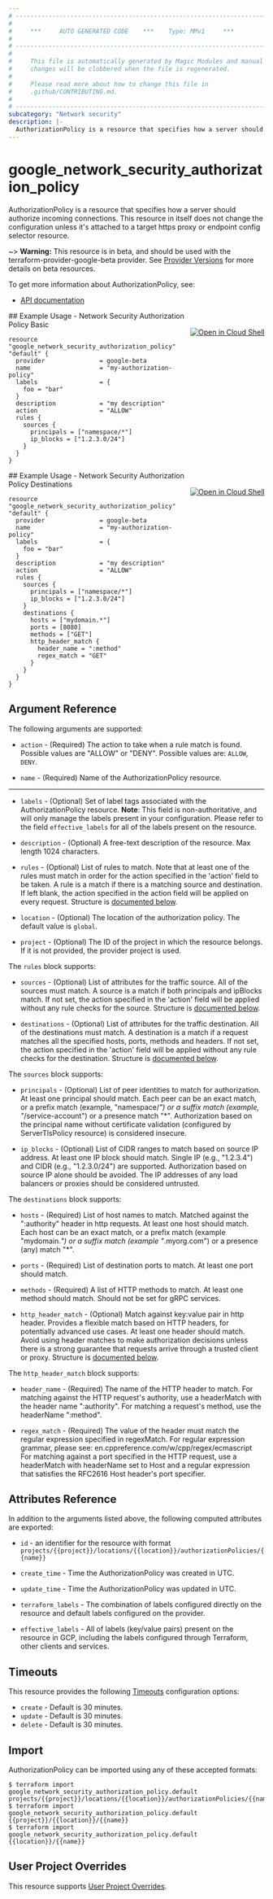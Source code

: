 ```yaml
---
# ----------------------------------------------------------------------------
#
#     ***     AUTO GENERATED CODE    ***    Type: MMv1     ***
#
# ----------------------------------------------------------------------------
#
#     This file is automatically generated by Magic Modules and manual
#     changes will be clobbered when the file is regenerated.
#
#     Please read more about how to change this file in
#     .github/CONTRIBUTING.md.
#
# ----------------------------------------------------------------------------
subcategory: "Network security"
description: |-
  AuthorizationPolicy is a resource that specifies how a server should authorize incoming connections.
---
```


# google\_network\_security\_authorization\_policy

AuthorizationPolicy is a resource that specifies how a server should authorize incoming connections. This resource in itself does not change the configuration unless it's attached to a target https proxy or endpoint config selector resource.

~> **Warning:** This resource is in beta, and should be used with the terraform-provider-google-beta provider.
See [Provider Versions](https://terraform.io/docs/providers/google/guides/provider_versions.html) for more details on beta resources.

To get more information about AuthorizationPolicy, see:

* [API documentation](https://cloud.google.com/traffic-director/docs/reference/network-security/rest/v1beta1/projects.locations.authorizationPolicies)

<div class = "oics-button" style="float: right; margin: 0 0 -15px">
  <a href="https://console.cloud.google.com/cloudshell/open?cloudshell_git_repo=https%3A%2F%2Fgithub.com%2Fterraform-google-modules%2Fdocs-examples.git&cloudshell_working_dir=network_security_authorization_policy_basic&cloudshell_image=gcr.io%2Fcloudshell-images%2Fcloudshell%3Alatest&open_in_editor=main.tf&cloudshell_print=.%2Fmotd&cloudshell_tutorial=.%2Ftutorial.md" target="_blank">
    <img alt="Open in Cloud Shell" src="//gstatic.com/cloudssh/images/open-btn.svg" style="max-height: 44px; margin: 32px auto; max-width: 100%;">
  </a>
</div>
## Example Usage - Network Security Authorization Policy Basic


```hcl
resource "google_network_security_authorization_policy" "default" {
  provider               = google-beta
  name                   = "my-authorization-policy"
  labels                 = {
    foo = "bar"
  }
  description            = "my description"
  action                 = "ALLOW"
  rules {
    sources {
      principals = ["namespace/*"]
      ip_blocks = ["1.2.3.0/24"]
    }
  }
}
```
<div class = "oics-button" style="float: right; margin: 0 0 -15px">
  <a href="https://console.cloud.google.com/cloudshell/open?cloudshell_git_repo=https%3A%2F%2Fgithub.com%2Fterraform-google-modules%2Fdocs-examples.git&cloudshell_working_dir=network_security_authorization_policy_destinations&cloudshell_image=gcr.io%2Fcloudshell-images%2Fcloudshell%3Alatest&open_in_editor=main.tf&cloudshell_print=.%2Fmotd&cloudshell_tutorial=.%2Ftutorial.md" target="_blank">
    <img alt="Open in Cloud Shell" src="//gstatic.com/cloudssh/images/open-btn.svg" style="max-height: 44px; margin: 32px auto; max-width: 100%;">
  </a>
</div>
## Example Usage - Network Security Authorization Policy Destinations


```hcl
resource "google_network_security_authorization_policy" "default" {
  provider               = google-beta
  name                   = "my-authorization-policy"
  labels                 = {
    foo = "bar"
  }
  description            = "my description"
  action                 = "ALLOW"
  rules {
    sources {
      principals = ["namespace/*"]
      ip_blocks = ["1.2.3.0/24"]
    }
    destinations {
      hosts = ["mydomain.*"]
      ports = [8080]
      methods = ["GET"]
      http_header_match {
        header_name = ":method"
        regex_match = "GET"
      }
    }
  }
}
```

## Argument Reference

The following arguments are supported:


* `action` -
  (Required)
  The action to take when a rule match is found. Possible values are "ALLOW" or "DENY".
  Possible values are: `ALLOW`, `DENY`.

* `name` -
  (Required)
  Name of the AuthorizationPolicy resource.


- - -


* `labels` -
  (Optional)
  Set of label tags associated with the AuthorizationPolicy resource.
  **Note**: This field is non-authoritative, and will only manage the labels present in your configuration.
  Please refer to the field `effective_labels` for all of the labels present on the resource.

* `description` -
  (Optional)
  A free-text description of the resource. Max length 1024 characters.

* `rules` -
  (Optional)
  List of rules to match. Note that at least one of the rules must match in order for the action specified in the 'action' field to be taken.
  A rule is a match if there is a matching source and destination. If left blank, the action specified in the action field will be applied on every request.
  Structure is [documented below](#nested_rules).

* `location` -
  (Optional)
  The location of the authorization policy.
  The default value is `global`.

* `project` - (Optional) The ID of the project in which the resource belongs.
    If it is not provided, the provider project is used.


<a name="nested_rules"></a>The `rules` block supports:

* `sources` -
  (Optional)
  List of attributes for the traffic source. All of the sources must match. A source is a match if both principals and ipBlocks match.
  If not set, the action specified in the 'action' field will be applied without any rule checks for the source.
  Structure is [documented below](#nested_sources).

* `destinations` -
  (Optional)
  List of attributes for the traffic destination. All of the destinations must match. A destination is a match if a request matches all the specified hosts, ports, methods and headers.
  If not set, the action specified in the 'action' field will be applied without any rule checks for the destination.
  Structure is [documented below](#nested_destinations).


<a name="nested_sources"></a>The `sources` block supports:

* `principals` -
  (Optional)
  List of peer identities to match for authorization. At least one principal should match. Each peer can be an exact match, or a prefix match (example, "namespace/*") or a suffix match (example, "*/service-account") or a presence match "*".
  Authorization based on the principal name without certificate validation (configured by ServerTlsPolicy resource) is considered insecure.

* `ip_blocks` -
  (Optional)
  List of CIDR ranges to match based on source IP address. At least one IP block should match. Single IP (e.g., "1.2.3.4") and CIDR (e.g., "1.2.3.0/24") are supported. Authorization based on source IP alone should be avoided.
  The IP addresses of any load balancers or proxies should be considered untrusted.

<a name="nested_destinations"></a>The `destinations` block supports:

* `hosts` -
  (Required)
  List of host names to match. Matched against the ":authority" header in http requests. At least one host should match. Each host can be an exact match, or a prefix match (example "mydomain.*") or a suffix match (example "*.myorg.com") or a presence (any) match "*".

* `ports` -
  (Required)
  List of destination ports to match. At least one port should match.

* `methods` -
  (Required)
  A list of HTTP methods to match. At least one method should match. Should not be set for gRPC services.

* `http_header_match` -
  (Optional)
  Match against key:value pair in http header. Provides a flexible match based on HTTP headers, for potentially advanced use cases. At least one header should match.
  Avoid using header matches to make authorization decisions unless there is a strong guarantee that requests arrive through a trusted client or proxy.
  Structure is [documented below](#nested_http_header_match).


<a name="nested_http_header_match"></a>The `http_header_match` block supports:

* `header_name` -
  (Required)
  The name of the HTTP header to match. For matching against the HTTP request's authority, use a headerMatch with the header name ":authority". For matching a request's method, use the headerName ":method".

* `regex_match` -
  (Required)
  The value of the header must match the regular expression specified in regexMatch. For regular expression grammar, please see: en.cppreference.com/w/cpp/regex/ecmascript For matching against a port specified in the HTTP request, use a headerMatch with headerName set to Host and a regular expression that satisfies the RFC2616 Host header's port specifier.

## Attributes Reference

In addition to the arguments listed above, the following computed attributes are exported:

* `id` - an identifier for the resource with format `projects/{{project}}/locations/{{location}}/authorizationPolicies/{{name}}`

* `create_time` -
  Time the AuthorizationPolicy was created in UTC.

* `update_time` -
  Time the AuthorizationPolicy was updated in UTC.

* `terraform_labels` -
  The combination of labels configured directly on the resource
   and default labels configured on the provider.

* `effective_labels` -
  All of labels (key/value pairs) present on the resource in GCP, including the labels configured through Terraform, other clients and services.


## Timeouts

This resource provides the following
[Timeouts](https://developer.hashicorp.com/terraform/plugin/sdkv2/resources/retries-and-customizable-timeouts) configuration options:

- `create` - Default is 30 minutes.
- `update` - Default is 30 minutes.
- `delete` - Default is 30 minutes.

## Import


AuthorizationPolicy can be imported using any of these accepted formats:

```
$ terraform import google_network_security_authorization_policy.default projects/{{project}}/locations/{{location}}/authorizationPolicies/{{name}}
$ terraform import google_network_security_authorization_policy.default {{project}}/{{location}}/{{name}}
$ terraform import google_network_security_authorization_policy.default {{location}}/{{name}}
```

## User Project Overrides

This resource supports [User Project Overrides](https://registry.terraform.io/providers/hashicorp/google/latest/docs/guides/provider_reference#user_project_override).
